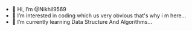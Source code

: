- 👋 Hi, I’m @Nikhil9569
- 👀 I’m interested in coding which us very obvious that's why i m here...
- 🌱 I’m currently learning Data Structure And Algorithms...
